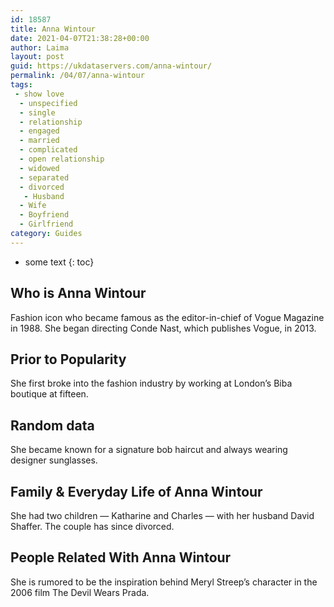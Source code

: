 ```yaml
---
id: 18587
title: Anna Wintour
date: 2021-04-07T21:38:28+00:00
author: Laima
layout: post
guid: https://ukdataservers.com/anna-wintour/
permalink: /04/07/anna-wintour
tags:
 - show love
  - unspecified
  - single
  - relationship
  - engaged
  - married
  - complicated
  - open relationship
  - widowed
  - separated
  - divorced
   - Husband
  - Wife
  - Boyfriend
  - Girlfriend
category: Guides
---
```


* some text
{: toc}


## Who is Anna Wintour
                  
                  
                  
Fashion icon who became famous as the editor-in-chief of Vogue Magazine in 1988. She began directing Conde Nast, which publishes Vogue, in 2013. 
                  
              
            
              
            
                
                
                
## Prior to Popularity
                  
                  
                  
She first broke into the fashion industry by working at London&#8217;s Biba boutique at fifteen. 
                  
              
            
              
            
                
                
                
## Random data
                  
                  
                  
She became known for a signature bob haircut and always wearing designer sunglasses. 
                  
              
            
              
            
                
                
                
## Family & Everyday Life of Anna Wintour
                  
                  
                  
She had two children &#8212; Katharine and Charles &#8212; with her husband David Shaffer. The couple has since divorced. 
                  
              
            
              
            
                
                
                
## People Related With Anna Wintour
                  
                  
                  
She is rumored to be the inspiration behind Meryl Streep&#8217;s character in the 2006 film The Devil Wears Prada. 
                  
              
            
              
            
                
              
            
              
              
            
            
              
            
          
          
          